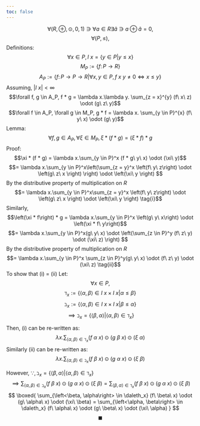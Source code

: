 ```yaml
---
toc: false
---
```

$$\forall (R, \oplus, \odot, 0, 1) \ni \forall a \in R \exists \tilde{a} \ni a \oplus \tilde{a} = 0,$$
$$\forall (P, \le),$$
Definitions: 
$$\forall x \in P, I\ x = \left\{y \in P | y \le x\right\}$$
$$M_P := \left\{f \colon P \rightarrow R \right\} $$
$$A_P := \left\{ f \colon P \rightarrow P \rightarrow R | \forall x, y \in P, f\ x\ y \ne 0 \iff x \le y \right\}$$
Assuming, $\left|I\ x\right| < \infty$
$$\forall f, g \in A_P, f * g = \lambda x.\lambda y. \sum_{z = x}^{y} (f\ x\ z) \odot (g\ z\ y)$$
$$\forall f \in A_P, \forall g \in M_P, g * f = \lambda x. \sum_{y \in P}^{x} (f\ y\ x) \odot (g\ y)$$
Lemma:
$$ \forall f, g \in A_P, \forall \xi \in M_P, \xi * \left(f * g\right) = \left(\xi * f\right) * g$$
Proof: 
$$\xi * (f * g) = \lambda x.\sum_{y \in P}^x (f * g\ y\ x) \odot (\xi\ y)$$
$$= \lambda x.\sum_{y \in P}^x\left(\sum_{z = y}^x \left(f\ y\ z\right) \odot \left(g\ z\ x \right) \right) \odot \left(\xi\ y \right) $$
By the distributive property of multiplication on $R$
$$= \lambda x.\sum_{y \in P}^x\sum_{z = y}^x \left(f\ y\ z\right) \odot \left(g\ z\ x \right) \odot \left(\xi\ y \right) \tag{i}$$
Similarly,
$$\left(\xi * f\right) * g = \lambda x.\sum_{y \in P}^x \left(g\ y\ x\right) \odot \left(\xi * f\ y\right)$$
$$= \lambda x.\sum_{y \in P}^x(g\ y\ x) \odot \left(\sum_{z \in P}^y (f\ z\ y) \odot (\xi\ z) \right) $$
By the distributive property of multiplication on $R$
$$= \lambda x.\sum_{y \in P}^x \sum_{z \in P}^y(g\ y\ x) \odot  (f\ z\ y) \odot (\xi\ z) \tag{ii}$$
To show that (i) = (ii)
Let:
$$\forall x \in P,$$
$$\daleth_x := \left\{\left<\alpha, \beta\right> \in I\ x \times I\ x | \alpha \le \beta\right\}$$
$$\beth_x := \left\{\left<\alpha, \beta\right> \in I\ x \times I\ x | \beta \le \alpha\right\}$$
$$\implies \beth_x = \left\{\left<\beta, \alpha\right> | \left<\alpha, \beta\right> \in \daleth_x\right\}$$

Then, (i) can be re-written as:
$$\lambda x.\sum_{\left<\alpha, \beta\right> \in \daleth_x} (f\ \alpha\ x) \odot (g\ \beta\ x) \odot (\xi\ \alpha)$$
Similarly (ii) can be re-written as:
$$\lambda x.\sum_{\left<\alpha, \beta\right> \in \beth_x} (f\ \beta\ x) \odot (g\ \alpha\ x) \odot (\xi\ \beta)$$

However, $\because, \beth_x = \left\{\left<\beta, \alpha\right> | \left<\alpha, \beta\right> \in \daleth_x\right\}$
$$
\implies 
\sum_{\left<\alpha, \beta\right> \in \beth_x} (f\ \beta\ x) \odot (g\ \alpha\ x) \odot (\xi\ \beta) = \sum_{\left<\beta, \alpha\right> \in \daleth_x} (f\ \beta\ x) \odot (g\ \alpha\ x) \odot (\xi\ \beta)$$
$$
\boxed{
  \sum_{\left<\beta, \alpha\right> \in \daleth_x} (f\ \beta\ x) \odot (g\ \alpha\ x) \odot (\xi\ \beta) =
  \sum_{\left<\alpha, \beta\right> \in \daleth_x} (f\ \alpha\ x) \odot (g\ \beta\ x) \odot (\xi\ \alpha)
}
$$
$$\blacksquare$$
